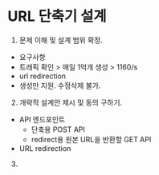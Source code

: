 # URL 단축기 설계
1. 문제 이해 및 설계 범위 확정.
 - 요구사항
  - 트래픽 확인 > 매일 1억개 생성 >  1160/s
  - url redirection
  - 생성만 지원. 수정삭제 불가.
2. 개략적 설계안 제시 및 동의 구하기.
 - API 엔드포인트
   - 단축용 POST API
   - redirect용 원본 URL을 반환할 GET API
  - URL redirection
3. 
